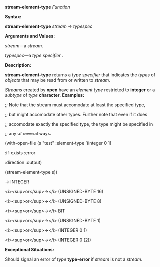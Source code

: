 **stream-element-type** *Function* 

**Syntax:** 

**stream-element-type** *stream → typespec* 

**Arguments and Values:** 

*stream*—a *stream*. 

*typespec*—a *type specifier* . 

**Description:** 

**stream-element-type** returns a *type specifier* that indicates the *types* of *objects* that may be read from or written to *stream*. 

*Streams* created by **open** have an *element type* restricted to **integer** or a *subtype* of *type* **character**. **Examples:** 

;; Note that the stream must accomodate at least the specified type, 

;; but might accomodate other types. Further note that even if it does 

;; accomodate exactly the specified type, the type might be specified in 

;; any of several ways. 

(with-open-file (s "test" :element-type ’(integer 0 1) 

:if-exists :error 

:direction :output) 



 

 

(stream-element-type s)) 

*→* INTEGER 

&#60;i&#62;&#60;sup&#62;or&#60;/sup&#62;→&#60;/i&#62; (UNSIGNED-BYTE 16) 

&#60;i&#62;&#60;sup&#62;or&#60;/sup&#62;→&#60;/i&#62; (UNSIGNED-BYTE 8) 

&#60;i&#62;&#60;sup&#62;or&#60;/sup&#62;→&#60;/i&#62; BIT 

&#60;i&#62;&#60;sup&#62;or&#60;/sup&#62;→&#60;/i&#62; (UNSIGNED-BYTE 1) 

&#60;i&#62;&#60;sup&#62;or&#60;/sup&#62;→&#60;/i&#62; (INTEGER 0 1) 

&#60;i&#62;&#60;sup&#62;or&#60;/sup&#62;→&#60;/i&#62; (INTEGER 0 (2)) 

**Exceptional Situations:** 

Should signal an error of *type* **type-error** if *stream* is not a *stream*. 

